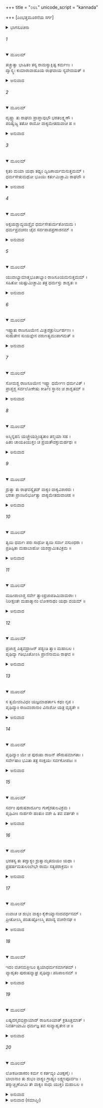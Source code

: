 +++
title = "೦೮೩"
unicode_script = "kannada"

+++
[ಎಂಭತ್ತಮೂರನೆಯ ಸರ್ಗ]



<details><summary>ಭಾಗಸೂಚನಾ</summary>

ಭರತನ ಮಾತಿನಂತೆ ಶ್ರೀರಾಮನು ರಾಜಸೂಯಯಾಗವನ್ನು ನಿಲ್ಲಿಸಿದುದು
</details>

###### 1


<details open><summary>ಮೂಲಮ್</summary>

ತಚ್ಛ್ರುತ್ವಾ ಭಾಷಿತಂ ತಸ್ಯ ರಾಮಸ್ಯಾಕ್ಲಿಷ್ಟ ಕರ್ಮಣಃ ।  
ದ್ವಾಸ್ಸ್ಥಃ ಕುಮಾರಾವಾಹೂಯ ರಾಘವಾಯ ನ್ಯವೇದಯತ್ ॥
</details>

<details><summary>ಅನುವಾದ</summary>

ಕ್ಲೇಶರಹಿತ ಕರ್ಮಮಾಡುವ ಶ್ರೀರಾಮನ ಮಾತನ್ನು ಕೇಳಿ ದ್ವಾರಪಾಲಕನು ಭರತ - ಲಕ್ಷ್ಮಣರನ್ನು ಕರೆತಂದು, ಅವರು ಆಗಮಿಸಿದ ವಾರ್ತೆಯನ್ನು ಶ್ರೀರಾಮನಿಗೆ ನಿವೇದಿಸಿಕೊಂಡನು.॥1॥
</details>

###### 2


<details open><summary>ಮೂಲಮ್</summary>

ದೃಷ್ಟ್ವಾ ತು ರಾಘವಃ ಪ್ರಾಪ್ತಾವುಭೌ ಭರತಲಕ್ಷ್ಮಣೌ ।  
ಪರಿಷ್ವಜ್ಯ ತತೋ ರಾಮೋ ವಾಕ್ಯಮೇತದುವಾಚ ಹ ॥
</details>

<details><summary>ಅನುವಾದ</summary>

ಭರತ ಮತ್ತು ಲಕ್ಷ್ಮಣರು ಬಂದಿರುವುದನ್ನು ನೋಡಿ ರಘುಕುಲತಿಲಕ ಶ್ರೀರಾಮನು ಅವರನ್ನು ಬಿಗಿದಪ್ಪಿಕೊಂಡು ಇಂತೆಂದನು.॥2॥
</details>

###### 3


<details open><summary>ಮೂಲಮ್</summary>

ಕೃತಂ ಮಯಾ ಯಥಾ ತಥ್ಯಂ ದ್ವಿಜಕಾರ್ಯಮನುತ್ತಮಮ್ ।  
ಧರ್ಮಸೇತುಮಥೋ ಭೂಯಃ ಕರ್ತುಮಿಚ್ಛಾಮಿ ರಾಘವೌ ॥
</details>

<details><summary>ಅನುವಾದ</summary>

ರಘುವಂಶೀ ರಾಜಕುಮಾರರೇ! ಬ್ರಾಹ್ಮಣನ ಕಾರ್ಯವನ್ನು ನಾನು ಯಥಾವತ್ತಾಗಿ ಪೂರೈಸಿದೆ. ಈಗ ನಾನು ರಾಜಧರ್ಮದ ಚರಮಸೀಮೆಯಾದ ರಾಜಸೂಯ ಯಜ್ಞವನ್ನು ಮಾಡಲು ಬಯಸುತ್ತಿರುವೆನು.॥3॥
</details>

###### 4


<details open><summary>ಮೂಲಮ್</summary>

ಅಕ್ಷಯಶ್ಚಾವ್ಯಯಶ್ಚೈವ ಧರ್ಮಸೇತುರ್ಮತೋಮಮ ।  
ಧರ್ಮಪ್ರವಚನಂ ಚೈವ ಸರ್ವಪಾಪಪ್ರಣಾಶನಮ್ ॥
</details>

<details><summary>ಅನುವಾದ</summary>

ಧರ್ಮಸೇತು (ರಾಜಸೂಯ ಯಾಗ) ಅಕ್ಷಯ, ಅವಿನಾಶಿ ಫಲವನ್ನು ಕೊಡುವಂತಹುದು ಮತ್ತು ಅದು ಧರ್ಮದ ಪೋಷಕ ಹಾಗೂ ಸಮಸ್ತ ಪಾಪಗಳನ್ನು ನಾಶಮಾಡುವಂತಹುದು ಎಂಬುದು ನನ್ನ ಅನಿಸಿಕೆ.॥4॥
</details>

###### 5


<details open><summary>ಮೂಲಮ್</summary>

ಯುವಾಭ್ಯಾಮಾತ್ಮಭೂತಾಭ್ಯಾಂ ರಾಜಸೂಯಮನುತ್ತಮಮ್ ।  
ಸಹಿತೋ ಯಷ್ಟುಮಿಚ್ಛಾಮಿ ತತ್ರ ಧರ್ಮಸ್ತು ಶಾಶ್ವತಃ ॥
</details>

<details><summary>ಅನುವಾದ</summary>

ನೀವಿಬ್ಬರೂ ನನ್ನ ಆತ್ಮಸ್ವರೂಪೀ ಆಗಿದ್ದೀರಿ. ಆದ್ದರಿಂದ ನಿಮ್ಮೊಂದಿಗೆ ಈ ಉತ್ತಮ ರಾಜಸೂಯ ಯಜ್ಞವನ್ನು ಮಾಡಲು ಇಚ್ಛಿಸುತ್ತೇನೆ; ಏಕೆಂದರೆ ಅದರಲ್ಲಿ ರಾಜನ ಶಾಶ್ವತಧರ್ಮ ಪ್ರತಿಷ್ಠಿತವಾಗಿದೆ.॥5॥
</details>

###### 6


<details open><summary>ಮೂಲಮ್</summary>

ಇಷ್ಟ್ವಾತು ರಾಜಸೂಯೇನ ಮಿತ್ರಃಶತ್ರುನಿರ್ಬರ್ಹಣಃ ।  
ಸುಹುತೇನ ಸುಯಜ್ಞೇನ ವರುಣತ್ವಮುಪಾಗಮತ್ ॥
</details>

<details><summary>ಅನುವಾದ</summary>

ಶತ್ರುಸೂದನ ಮಿತ್ರದೇವತೆಯು ಉತ್ತಮ ಆಹುತಿಗಳಿಂದ ಕೂಡಿದ ರಾಜಸೂಯ ಎಂಬ ಶ್ರೇಷ್ಠಯಜ್ಞದಿಂದ ಪರಮಾತ್ಮನನ್ನು ಪೂಜಿಸಿ ವರುಣಪದವಿಯನ್ನು ಪಡೆದುಕೊಂಡಿದ್ದನು.॥6॥
</details>

###### 7


<details open><summary>ಮೂಲಮ್</summary>

ಸೋಮಶ್ಚ ರಾಜಸೂಯೇನ ಇಷ್ಟ್ವಾ ಧರ್ಮೇಣ ಧರ್ಮವಿತ್ ।  
ಪ್ರಾಪ್ತಶ್ಚ ಸರ್ವಲೋಕೇಷು ಕೀರ್ತಿಂ ಸ್ಥಾನಂ ಚ ಶಾಶ್ವತಮ್ ॥
</details>

<details><summary>ಅನುವಾದ</summary>

ಧರ್ಮಜ್ಞ ಸೋಮದೇವನು ಧರ್ಮಪೂರ್ವಕ ರಾಜಸೂಯ ಯಜ್ಞದ ಅನುಷ್ಠಾನ ಮಾಡಿ ಸಮಸ್ತ ಲೋಕಗಳಲ್ಲಿ ಕೀರ್ತಿ ಹಾಗೂ ಶಾಶ್ವತ ಸ್ಥಾನವನ್ನು ಪ್ರಾಪ್ತಮಾಡಿಕೊಂಡನು.॥7॥
</details>

###### 8


<details open><summary>ಮೂಲಮ್</summary>

ಅಸ್ಮಿನ್ನಹನಿ ಯಚ್ಛ್ರೇಯಶ್ಚಿಂತ್ಯತಾಂ ತನ್ಮಯಾ ಸಹ ।  
ಹಿತಂ ಚಾಯತಿಯುಕ್ತಂ ಚ ಪ್ರಯತೌವಕ್ತುಮರ್ಹಥಃ ॥
</details>

<details><summary>ಅನುವಾದ</summary>

ಅದಕ್ಕಾಗಿ ಇಂದು ನನ್ನೊಂದಿಗೆ ಕುಳಿತು, ನಮಗಾಗಿ ಈ ಲೋಕ ಮತ್ತು ಪರಲೋಕದಲ್ಲಿ ಶ್ರೇಯಸ್ಕರ ಕರ್ಮಯಾವುದು ಎಂದು ಏಕಾಗ್ರಚಿತ್ತರಾಗಿ ನೀವಿಬ್ಬರು ವಿಚಾರಮಾಡಿ, ನನಗೆ ಸಲಹೆ ನೀಡಿರಿ.॥8॥
</details>

###### 9


<details open><summary>ಮೂಲಮ್</summary>

ಶ್ರುತ್ವಾ ತು ರಾಘವಸ್ಯೈತದ್ ವಾಕ್ಯಂ ವಾಕ್ಯವಿಶಾರದಃ ।  
ಭರತಃ ಪ್ರಾಂಜಲಿರ್ಭೂತ್ವಾ ವಾಕ್ಯಮೇತದುವಾಚಹ ॥
</details>

<details><summary>ಅನುವಾದ</summary>

ಶ್ರೀರಘುನಾಥನ ಮಾತನ್ನು ಕೇಳಿ ವಾಕ್ಯವಿಶಾರದ ಭರತನು ಕೈಮುಗಿದುಕೊಂಡು ಹೀಗೆ ಹೇಳಿದನು.॥9॥
</details>

###### 10


<details open><summary>ಮೂಲಮ್</summary>

ತ್ವಯಿ ಧರ್ಮಃ ಪರಃ ಸಾಧೋ ತ್ವಯಿ ಸರ್ವಾ ವಸುಂಧರಾ ।  
ಪ್ರತಿಷ್ಠಿತಾ ಮಹಾಬಾಹೋ ಯಶಶ್ಚಾಮಿತವಿಕ್ರಮ ॥
</details>

<details><summary>ಅನುವಾದ</summary>

ಅಮಿತ ಪರಾಕ್ರಮಿ ಮಹಾಬಾಹೋ! ನಿನ್ನಲ್ಲಿ ಉತ್ತಮ ಧರ್ಮ ಪ್ರತಿಷ್ಠಿತವಾಗಿದೆ. ಇಡೀ ಪೃಥಿವಿಯು ನಿನ್ನನ್ನೇ ಆಧರಿಸಿ ಕೊಂಡಿದೆ ಹಾಗೂ ನಿನ್ನಲ್ಲೇ ಯಶದ ಪ್ರತಿಷ್ಠೆ ಇದೆ.॥10॥
</details>

###### 11


<details open><summary>ಮೂಲಮ್</summary>

ಮಹೀಪಾಲಾಶ್ಚ ಸರ್ವೇ ತ್ವಾಂಪ್ರಜಾಪತಿಮಿವಾಮರಾಃ ।  
ನಿರೀಕ್ಷಂತೇ ಮಹಾತ್ಮಾನಂ ಲೋಕನಾಥಂ ಯಥಾ ವಯಮ್ ॥
</details>

<details><summary>ಅನುವಾದ</summary>

ದೇವತೆಗಳು ಪ್ರಜಾಪತಿ ಬ್ರಹ್ಮನನ್ನೇ ಮಹಾತ್ಮಾ, ಲೋಕನಾಥನೆಂದು ತಿಳಿಯುವಂತೆಯೇ ನಾವು ಹಾಗೂ ಸಮಸ್ತ ಲೋಕನಾಥರು ನಿನ್ನನ್ನೇ ಮಹಾಪುರುಷ, ಸಮಸ್ತ ಲೋಕಗಳ ಸ್ವಾಮಿ ಎಂದೇ ನೋಡುತ್ತಾರೆ.॥11॥
</details>

###### 12


<details open><summary>ಮೂಲಮ್</summary>

ಪ್ರಜಾಶ್ಚ ಪಿತೃವದ್ರಾಜನ್ ಪಶ್ಯಂತಿ ತ್ವಾಂ ಮಹಾಬಲ ।  
ಪೃಥಿವ್ಯಾ ಗತಿಭೂತೋಽಸಿ ಪ್ರಾಣಿನಾಮಪಿ ರಾಘವ ॥
</details>

<details><summary>ಅನುವಾದ</summary>

ಮಹಾಬಲೀ ರಘುನಂದನ! ಮಕ್ಕಳು ತಂದೆಯನ್ನು ನೋಡಿದಂತೆಯೇ ನಿನ್ನ ಕುರಿತು ಎಲ್ಲ ರಾಜರ ಭಾವನೆ ಇದೆ. ನೀನೇ ಸಮಸ್ತ ಪೃಥಿವೀ ಮತ್ತು ಸಂಪೂರ್ಣ ಪ್ರಾಣಿಗಳ ಆಶ್ರಯನಾಗಿರುವೆ.॥12॥
</details>

###### 13


<details open><summary>ಮೂಲಮ್</summary>

ಸ ತ್ವಮೇವಂವಿಧಂ ಯಜ್ಞಮಾಹರ್ತಾಸಿ ಕಥಂ ನೃಪ ।  
ಪೃಥಿವ್ಯಾಂ ರಾಜವಂಶಾನಾಂ ವಿನಾಶೋ ಯತ್ರ ದೃಶ್ಯತೇ ॥
</details>

<details><summary>ಅನುವಾದ</summary>

ನರೇಶ್ವ! ಹಾಗಿರುವಾಗ ಭೂಮಂಡಲದ ಸಮಸ್ತ ರಾಜವಂಶಗಳ ವಿನಾಶ ಕಂಡುಬರುವಂತಹ ಇಂತಹ ಯಜ್ಞವನ್ನು ನೀನು ಹೇಗೆ ಮಾಡಬಲ್ಲೆ.॥13॥
</details>

###### 14


<details open><summary>ಮೂಲಮ್</summary>

ಪೃಥಿವ್ಯಾಂ ಯೇ ಚ ಪುರುಷಾ ರಾಜನ್ ಪೌರುಷಮಾಗತಾಃ ।  
ಸರ್ವೇಷಾಂ ಭವಿತಾ ತತ್ರ ಸಂಕ್ಷಯಃ ಸರ್ವಕೋಪಜಃ ॥
</details>

<details><summary>ಅನುವಾದ</summary>

ರಾಜನೇ! ಪೃಥಿವಿಯಲ್ಲಿರುವ ಪುರುಷಾರ್ಥಿಗಳೆಲ್ಲ ರಾಜನ ವಿನಾಶಕ್ಕು, ಸಮಸ್ತರಿಗೆ ಕೋಪವನ್ನುಂಟುಮಾಡುವ ಈ ಯಜ್ಞವು ಕಾರಣವಾಗುತ್ತದೆ.॥14॥
</details>

###### 15


<details open><summary>ಮೂಲಮ್</summary>

ಸರ್ವಂ ಪುರುಷಶಾರ್ದೂಲ ಗುಣೈರತುಲವಿಕ್ರಮ ।  
ಪೃಥಿವೀಂ ನಾರ್ಹಸೇ ಹಂತುಂ ವಶೇ ಹಿ ತವ ವರ್ತತೇ ॥
</details>

<details><summary>ಅನುವಾದ</summary>

ಪುರುಷಸಿಂಹ! ಅತುಲ ಪರಾಕ್ರಮೀ ವೀರನೇ! ನಿನ್ನ ಸದ್ಗುಣಗಳಿಂದ ಇಡೀ ಜಗತ್ತು ನಿನ್ನ ವಶದಲ್ಲಿದೆ. ನಿನಗೆ ಈ ಭೂತಳದ ನಿವಾಸಿಗಳ ವಿನಾಶ ಮಾಡುವುದು ಉಚಿತವಾಗಲಾರದು.॥15॥
</details>

###### 16


<details open><summary>ಮೂಲಮ್</summary>

ಭರತಸ್ಯ ತು ತದ್ವಾಕ್ಯಂ ಶ್ರುತ್ವಾಮೃತಮಯಂ ಯಥಾ ।  
ಪ್ರಹರ್ಷಮತುಲಂಲೇಭೇ ರಾಮಃ ಸತ್ಯಪರಾಕ್ರಮಃ ॥
</details>

<details><summary>ಅನುವಾದ</summary>

ಭರತನ ಈ ಅಮೃತಮಯ ಮಾತನ್ನು ಕೇಳಿ ಸತ್ಯಪರಾಕ್ರಮಿ ಶ್ರೀರಾಮನಿಗೆ ಅನುಪಮ ಹರ್ಷವಾಯಿತು.॥16॥
</details>

###### 17


<details open><summary>ಮೂಲಮ್</summary>

ಉವಾಚ ಚ ಶುಭಂ ವಾಕ್ಯಂ ಕೈಕೇಯ್ಯಾನಂದವರ್ಧನಮ್ ।  
ಪ್ರೀತೋಽಸ್ಮಿ ಪರಿತುಷ್ಟೋಽಸ್ಮಿ ತವಾದ್ಯ ವಚನೇನಘ ॥
</details>

<details><summary>ಅನುವಾದ</summary>

ಅವನು ಕೈಕೇಯಿನಂದನ ಭರತನಲ್ಲಿ ಹೇಳಿದನು - ಎಲೈ ನಿಷ್ಪಾಪ ಭರತನೇ! ಇಂದು ನಿನ್ನ ಮಾತನ್ನು ಕೇಳಿ ನಾನು ಬಹಳ ಪ್ರಸನ್ನ ಹಾಗೂ ಸಂತುಷ್ಟನಾಗಿದ್ದೇನೆ.॥17॥
</details>

###### 18


<details open><summary>ಮೂಲಮ್</summary>

ಇದಂ ವಚನಮಕ್ಲೀಬಂ ತ್ವಯಾಧರ್ಮಸಮಾಗತಮ್ ।  
ವ್ಯಾಹೃತಂ ಪುರುಷವ್ಯಾಘ್ರ ಪೃಥಿವ್ಯಾಃ ಪರಿಪಾಲನಮ್ ॥
</details>

<details><summary>ಅನುವಾದ</summary>

ಪುರುಷಸಿಂಹನೇ! ನೀನು ಆಡಿದ ಈ ಉದಾರ ಮತ್ತು ಧರ್ಮಸಮ್ಮತ ಮಾತು ಇಡೀ ಪೃಥಿವಿಯನ್ನು ರಕ್ಷಿಸುವುದಾಗಿದೆ.॥18॥
</details>

###### 19


<details open><summary>ಮೂಲಮ್</summary>

ಏಷ್ಯದಸ್ಮದಭಿಪ್ರಾಯಾದ್ ರಾಜಸೂಯಾತ್ ಕ್ರತೂತ್ತಮಾತ್ ।  
ನಿವರ್ತಯಾಮಿ ಧರ್ಮಜ್ಞ ತವ ಸುವ್ಯಾಹೃತೇನ ಚ ॥
</details>

<details><summary>ಅನುವಾದ</summary>

ಧರ್ಮಜ್ಞನೇ! ನನ್ನ ಮನಸ್ಸಿನಲ್ಲಿ ರಾಜಸೂಯ ಯಜ್ಞದ ಸಂಕಲ್ಪ ಎದ್ದಿತ್ತು, ಆದರೆ ಇಂದು ನಿನ್ನ ಸುಂದರ ಮಾತನ್ನು ಕೇಳಿ ನಾನು ಆ ಯಜ್ಞ ಮಾಡುವುದನ್ನು ಕೈಬಿಟ್ಟಿದ್ದೇನೆ.॥19॥
</details>

###### 20


<details open><summary>ಮೂಲಮ್</summary>

ಲೋಕಪೀಡಾಕರಂ ಕರ್ಮ ನ ಕರ್ತವ್ಯಂ ವಿಚಕ್ಷಣೈಃ ।  
ಬಾಲಾನಾಂ ತು ಶುಭಂ ವಾಕ್ಯಂ ಗ್ರಾಹ್ಯಂ ಲಕ್ಷ್ಮಣಪೂರ್ವಜ ।  
ತಸ್ಮಾಚ್ಛೃಣೋಮಿ ತೇ ವಾಕ್ಯಂ ಸಾಧು ಯುಕ್ತಂ ಮಹಾಬಲ ॥
</details>

<details><summary>ಅನುವಾದ</summary>

ಲಕ್ಷ್ಮಣಾಗ್ರಜನೇ! ಸಂಪೂರ್ಣ ಜಗತ್ತಿಗೆ ದುಃಖ ಕೊಡುವಂತಹ ಕಾರ್ಯವನ್ನು ಬುದ್ಧಿವಂತರು ಮಾಡಬಾರದು. ಬಾಲಕರೂ ಹೇಳಿದ ಚೆನ್ನಾದ ಮಾತನ್ನೂ ಕೂಡ ಸ್ವೀಕರಿಸುವುದು ಉಚಿತವಾಗಿದೆ. ಆದ್ದರಿಂದ ಮಹಾಬಲಿ ವೀರನೇ! ನಾನು ನಿನ್ನ ಉತ್ತಮ ಹಾಗೂ ಯುಕ್ತಿಸಂಗತ ಮಾತನ್ನು ಬಹಳ ಗಮನವಿಟ್ಟು ಕೇಳಿರುವೆನು.॥20॥
</details>

<details><summary>ಅನುವಾದ (ಸಮಾಪ್ತಿಃ)</summary>

ಶ್ರೀವಾಲ್ಮೀಕಿ ವಿರಚಿತ ಆರ್ಷರಾಮಾಯಣ ಆದಿಕಾವ್ಯದ ಉತ್ತರ ಕಾಂಡದಲ್ಲಿ ಎಂಭತ್ತಮೂರನೆಯ ಸರ್ಗ ಪೂರ್ಣವಾಯಿತು.॥83॥
</details>
